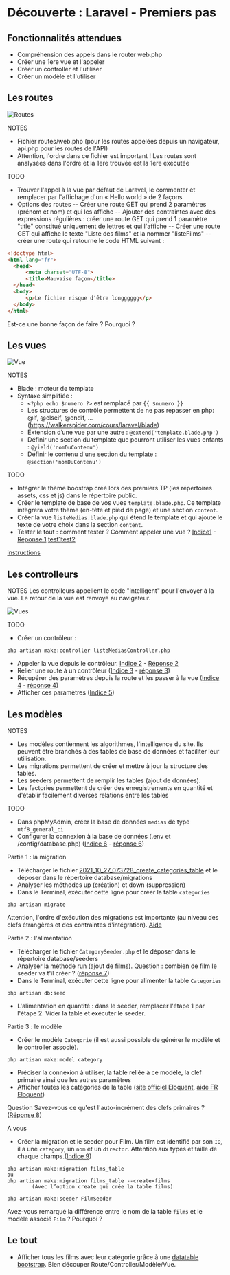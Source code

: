 # Découverte : Laravel - Premiers pas

## Fonctionnalités attendues
- Compréhension des appels dans le router web.php
- Créer une 1ere vue et l'appeler
- Créer un controller et l'utiliser
- Créer un modèle et l'utiliser


## Les routes

![Routes](/ressources/tutoLaravel/MVC-routes.JPG)

NOTES
- Fichier routes/web.php (pour les routes appelées depuis un navigateur, api.php pour les routes de l'API)
- Attention, l'ordre dans ce fichier est important ! Les routes sont analysées dans l'ordre et la 1ere trouvée est la 1ere exécutée

TODO
- Trouver l'appel à la vue par défaut de Laravel, le commenter et remplacer par l'affichage d'un « Hello world » de 2 façons
- Options des routes
-- Créer une route GET qui prend 2 paramètres (prénom et nom) et qui les affiche
-- Ajouter des contraintes avec des expressions régulières : créer une route GET qui prend 1 paramètre "title" constitué uniquement de lettres et qui l'affiche
-- Créer une route GET qui affiche le texte "Liste des films" et la nommer "listeFilms"
-- créer une route qui retourne le code HTML suivant :

``` HTML
<!doctype html>
<html lang="fr">
  <head>
      <meta charset="UTF-8">
      <title>Mauvaise façon</title>
  </head>
  <body>
      <p>Le fichier risque d'être longggggg</p>
  </body>
</html>
```

Est-ce une bonne façon de faire ? Pourquoi ?


## Les vues

![Vue](/ressources/tutoLaravel/MVC-vues.JPG)

NOTES

- Blade : moteur de template
- Syntaxe simplifiée :
  - `<?php echo $numero ?>` est remplacé par `{{ $numero }}`
  - Les structures de contrôle permettent de ne pas repasser en php: @if, @elseif, @endif, … (<a href="https://walkerspider.com/cours/laravel/blade" target="_blank">https://walkerspider.com/cours/laravel/blade</a>)
  - Extension d’une vue par une autre : `@extend('template.blade.php')`
  - Définir une section du template que pourront utiliser les vues enfants : `@yield('nomDuContenu')`
  - Définir le contenu d'une section du template : `@section('nomDuContenu')`

TODO

- Intégrer le thème boostrap créé lors des premiers TP (les répertoires assets, css et js) dans le répertoire public.
- Créer le template de base de vos vues `template.blade.php`. Ce template intègrera votre thème (en-tête et pied de page) et une section `content`.
- Créer la vue `listeMedias.blade.php` qui étend le template et qui ajoute le texte de votre choix dans la section `content`.
- Tester le tout : comment tester ? Comment appeler une vue ? [Indice1](indices.md) - [Réponse 1](reponses.md)
[test1](../infos/eval.md)[test2](./reponses.md)

[instructions](../infos/eval.md)

## Les controlleurs

NOTES
Les controlleurs appellent le code "intelligent" pour l'envoyer à la vue. Le retour de la vue est renvoyé au navigateur.

![Vues](/ressources/tutoLaravel/MVC-controllers-vues.JPG)

TODO
- Créer un contrôleur :
```
php artisan make:controller listeMediasController.php
```
- Appeler la vue depuis le contrôleur. [Indice 2](indices.md) - [Réponse 2](reponses.md)
- Relier une route à un contrôleur (<a href="https://ceri-num.gitbook.io/uv-cdaw/jalon-2/indices.md" target="_blank">Indice 3</a> - <a href="https://ceri-num.gitbook.io/uv-cdaw/jalon-2/reponses.md" target="_blank">réponse 3</a>)
- Récupérer des paramètres depuis la route et les passer à la vue (<a href="https://ceri-num.gitbook.io/uv-cdaw/jalon-2/indices.md" target="_blank">Indice 4</a> - <a href="https://ceri-num.gitbook.io/uv-cdaw/jalon-2/reponses.md" target="_blank">réponse 4</a>)
- Afficher ces paramètres (<a href="https://ceri-num.gitbook.io/uv-cdaw/jalon-2/indices.md" target="_blank">Indice 5</a>)


## Les modèles

NOTES
- Les modèles contiennent les algorithmes, l'intelligence du site. Ils peuvent être branchés à des tables de base de données et faciliter leur utilisation.
- Les migrations permettent de créer et mettre à jour la structure des tables.
- Les seeders permettent de remplir les tables (ajout de données).
- Les factories permettent de créer des enregistrements en quantité et d'établir facilement diverses relations entre les tables

TODO
- Dans phpMyAdmin, créer la base de données `medias` de type `utf8_general_ci`
- Configurer la connexion à la base de données (.env et /config/database.php)  (<a href="https://ceri-num.gitbook.io/uv-cdaw/jalon-2/indices.md" target="_blank">Indice 6</a> - <a href="https://ceri-num.gitbook.io/uv-cdaw/jalon-2/reponses.md" target="_blank">réponse 6</a>)

Partie 1 : la migration
- Télécharger le fichier [2021_10_27_073728_create_categories_table](bd/migrations/2021_10_27_073728_create_categories_table.php) et le déposer dans le répertoire database/migrations
- Analyser les méthodes up (création) et down (suppression)
- Dans le Terminal, exécuter cette ligne pour créer la table `categories`
```
php artisan migrate
```
Attention, l'ordre d'exécution des migrations est importante (au niveau des clefs étrangères et des contraintes d'intégration). <a href="https://meet.google.com/qgz-rbsb-nce" target="_blank">Aide</a>

Partie 2 : l'alimentation
- Télécharger le fichier `CategorySeeder.php` et le déposer dans le répertoire database/seeders
- Analyser la méthode run (ajout de films). Question : combien de film le seeder va t'il créer ? (<a href="https://ceri-num.gitbook.io/uv-cdaw/jalon-2/reponses.md" target="_blank">réponse 7</a>)
- Dans le Terminal, exécuter cette ligne pour alimenter la table `Categories`
```
php artisan db:seed
```
- L'alimentation en quantité : dans le seeder, remplacer l'étape 1 par l'étape 2. Vider la table et exécuter le seeder.



Partie 3 : le modèle
- Créer le modèle `Categorie` (il est aussi possible de générer le modèle et le controller associé).
```
php artisan make:model category
```
- Préciser la connexion à utiliser, la table reliée à ce modèle, la clef primaire ainsi que les autres paramètres
- Afficher toutes les catégories de la table (<a href="https://laravel.com/docs/8.x/eloquent" target="_blank">site officiel Eloquent</a>, <a href="https://www.oulub.com/fr-FR/Laravel/eloquent" target="_blank">aide FR Eloquent</a>)

Question
Savez-vous ce qu'est l'auto-incrément des clefs primaires ? (<a href="https://ceri-num.gitbook.io/uv-cdaw/jalon-2/reponses.md" target="_blank">Réponse 8</a>)

A vous
- Créer la migration et le seeder pour Film.
Un film est identifié par son `ID`, il a une `category`, un `nom` et un `director`. Attention aux types et taille de chaque champs.(<a href="https://ceri-num.gitbook.io/uv-cdaw/jalon-2/indices.md" target="_blank">Indice 9</a>)

```shell
php artisan make:migration films_table
ou
php artisan make:migration films_table --create=films
		(Avec l’option create qui crée la table films)

php artisan make:seeder FilmSeeder
```
Avez-vous remarqué la différence entre le nom de la table `films` et le modèle associé `Film` ? Pourquoi ?

## Le tout
- Afficher tous les films avec leur catégorie grâce à une <a href="https://datatables.net/examples/styling/bootstrap5.html" target="_blank">datatable bootstrap</a>. Bien découper Route/Controller/Modèle/Vue.
